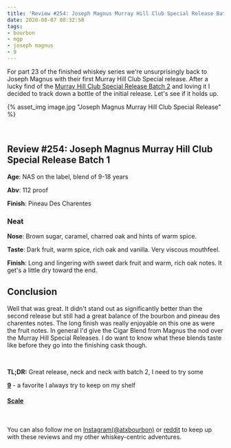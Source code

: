 ```yaml
---
title: 'Review #254: Joseph Magnus Murray Hill Club Special Release Batch 1'
date: 2020-08-07 00:32:58
tags:
- bourbon
- mgp
- joseph magnus
- 9
---
```


For part 23 of the finished whiskey series we're unsurprisingly back to Joseph Magnus with their first Murray Hill Club Special release. After a lucky find of the [Murray Hill Club Special Release Batch 2](https://atxbourbon.com/2019/10/26/Reviews-155-Joseph-Magnus-Murray-Hill-Club-Special-Release-Batch-2/) and loving it I decided to track down a bottle of the initial release. Let's see if it holds up.

{% asset_img image.jpg "Joseph Magnus Murray Hill Club Special Release" %}

&nbsp;

## Review #254: Joseph Magnus Murray Hill Club Special Release Batch 1
**Age**: NAS on the label, blend of 9-18 years

**Abv**: 112 proof

**Finish**: Pineau Des Charentes

### Neat
**Nose**: Brown sugar, caramel, charred oak and hints of warm spice.

**Taste**: Dark fruit, warm spice, rich oak and vanilla. Very viscous mouthfeel.

**Finish**: Long and lingering with sweet dark fruit and warm, rich oak notes. It get's a little dry toward the end.

## Conclusion

Well that was great. It didn't stand out as significantly better than the second release but still had a great balance of the bourbon and pineau des charentes notes. The long finish was really enjoyable on this one as were the fruit notes. In general I'd give the Cigar Blend from Magnus the nod over the Murray Hill Special Releases. I do want to know what these blends taste like before they go into the finishing cask though.

&nbsp;

**TL;DR:** Great release, neck and neck with batch 2, I need to try some 

[**9**](https://atxbourbon.com/tags/9/) - a favorite I always try to keep on my shelf

#### [Scale](http://atxbourbon.com/Scale/)

&nbsp;

You can also follow me on [Instagram(@atxbourbon)](https://www.instagram.com/atxbourbon/) or [reddit](https://www.reddit.com/r/atxbourbon/) to keep up with these reviews and my other whiskey-centric adventures.